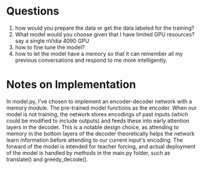 # Questions
1. how would you prepare the data or get the data labeled for the training? 
2. What model would you choose given that I have limited GPU resources? say a single nVidia 4090 GPU
3. how to fine tune the model?
4. how to let the model have a memory so that it can remember all my previous conversations and respond to me more intelligently.

# Notes on Implementation
In model.py, I've chosen to implement an encoder-decoder network with a memory module. The pre-trained model functions as the encoder. When our model is not training, the network stores encodings of past inputs (which could be modified to include outputs) and feeds these into early attention layers in the decoder. This is a notable design choice, as attending to memory in the bottom layers of the decoder theoretically helps the network learn information before attending to our current input's encoding. The forward of the model is intended for teacher forcing, and actual deployment of the model is handled by methods in the main.py folder, such as translate() and greedy_decode().